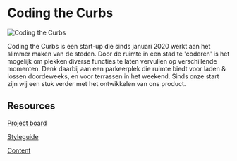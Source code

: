 # Coding the Curbs

![Coding the Curbs](https://github.com/fdnd-projects/coding-the-curbs/blob/main/assets/coding-the-curbs.jpg?raw=true)

Coding the Curbs is een start-up die sinds januari 2020 werkt aan het slimmer maken van de steden. Door de ruimte in een stad te 'coderen' is het mogelijk om plekken diverse functies te laten vervullen op verschillende momenten. Denk daarbij aan een parkeerplek die ruimte biedt voor laden & lossen doordeweeks, en voor terrassen in het weekend. Sinds onze start zijn wij een stuk verder met het ontwikkelen van ons product.

## Resources

[Project board](https://github.com/orgs/fdnd-agency/projects/10)

[Styleguide](https://drive.google.com/file/d/1MxCIeJQF-YWejEC1b2s9jkcYF6pZUx0m/view?usp=sharing)

[Content]()  
